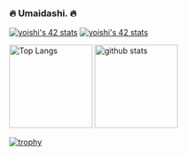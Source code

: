 ### :fire: Umaidashi. 🔥

<!--
<div>
  <h3>私はts界のギャラドスです</h3>
  <a href="https://github.com/najah7/pokemon-stats-checker" target="_blank">
    <img src="https://graph-bucket-sugiyama.s3.ap-northeast-1.amazonaws.com/umaidashi/graph.png" width="300px" />
  </a>
  <p>powered by <a href="https://github.com/najah7/pokemon-stats-checker">エンジニア種族値チェッカー</a></p>
</div>
-->

<a href="https://github.com/Coday-meric/badge42"><img src="https://badge42.coday.fr/api/v2/clw1ieca06756401p4gqhec3k4/stats?cursusId=21&coalitionId=309" alt="yoishi's 42 stats" /></a>
<a href="https://github.com/Coday-meric/badge42"><img src="https://badge42.coday.fr/api/v2/clw1ieca06756401p4gqhec3k4/stats?cursusId=9&coalitionId=63" alt="yoishi's 42 stats" /></a>

<p align="left"> 
  <img alt="Top Langs" height="150px" src="https://github-readme-stats.vercel.app/api/top-langs/?username=umaidashi&layout=compact" />
  <img alt="github stats" height="150px" src="https://github-readme-stats.vercel.app/api?username=umaidashi&count_private=true" />
</p>


[![trophy](https://github-profile-trophy.vercel.app/?username=umaidashi&column=7
)](https://github.com/ryo-ma/github-profile-trophy)
